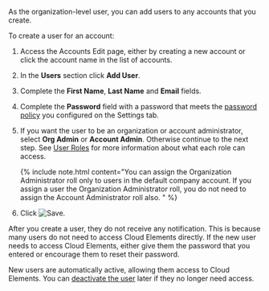 As the organization-level user, you can add users to any accounts that you create.

To create a user for an account:

1. Access the Accounts Edit page, either by creating a new account or click the account name in the list of accounts.
2. In the **Users** section click **Add User**.
3. Complete the **First Name**, **Last Name** and **Email** fields.
4. Complete the **Password** field with a password that meets the [password policy](security-settings.html#configure-passwords) you configured on the Settings tab.
5. If you want the user to be an organization or account administrator, select **Org Admin** or **Account Admin**. Otherwise continue to the next step. See [User Roles](user-management.html#user-roles) for more information about what each role can access.

    {% include note.html content="You can assign the Organization Administrator roll only to users in the default company account. If you assign a user the Organization Administrator roll, you do not need to assign the Account Administrator roll also.  " %}

4. Click <img src="img/btn-save.png" alt="Save" class="inlineImage">.

After you create a user, they do not receive any notification. This is because many users do not need to access Cloud Elements directly. If the new user needs to access Cloud Elements, either give them the password that you entered or encourage them to reset their password.

New users are automatically active, allowing them access to Cloud Elements. You can [deactivate the user](user-managemnet.html#deactivate-and-reactivate-a-user) later if they no longer need access.
